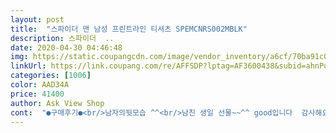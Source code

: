 ```yaml
---
layout: post 
title:  "스파이더 맨 남성 프린트라인 티셔츠 SPEMCNRS002MBLK" 
description: 스파이더  ..
date: 2020-04-30 04:46:48 
img: https://static.coupangcdn.com/image/vendor_inventory/a6cf/70ba91c0461398dd0f21369d37905e6a180a62afac9091419c20ee8a81a8.jpg 
linkUrl: https://link.coupang.com/re/AFFSDP?lptag=AF3600438&subid=ahnPublicAsk&pageKey=1313667240&itemId=2331336838&vendorItemId=70327881880&traceid=V0-113-17431d6740064403 
categories: [1006] 
color: AAD34A 
price: 41400 
author: Ask View Shop 
cont:  "●구매후기●<br/>남자의뒷모습 ^^<br/>남친 생일 선물~~^^ good입니다  감사해요<br/>몸매좀되시는분들있으시면 아주 멋찌실거에요<br/>신랑사줬는데 무지만족합니다<br/>신축성있는 소재와 특히 뒷모습이 더멋찝니다<br/>좋아요<br/>화면되로고 예뻐요<br/>" 
---
```

